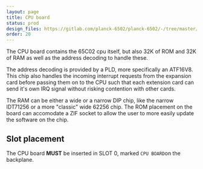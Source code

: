 ```yaml
---
layout: page
title: CPU board
status: prod
design_files: https://gitlab.com/planck-6502/planck-6502/-/tree/master/Hardware/proc_board
order: 20
---
```


The CPU board contains the 65C02 cpu itself, but also 32K of ROM and 32K of RAM as well as the address decoding to handle these.

The address decoding is provided by a PLD, more specifically an ATF16V8. This chip also handles the incoming interrupt requests from the expansion card before passing them on to the CPU such that each extension card can send it's own IRQ signal without risking contention with other cards.

The RAM can be either a wide or a narrow DIP chip, like the narrow IDT71256 or a more "classic" wide 62256 chip.
The ROM placement on the board can accomodate a ZIF socket to allow the user to more easily update the software on the chip.

## Slot placement

The CPU board **MUST** be inserted in SLOT 0, marked `CPU BOARD`on the backplane.